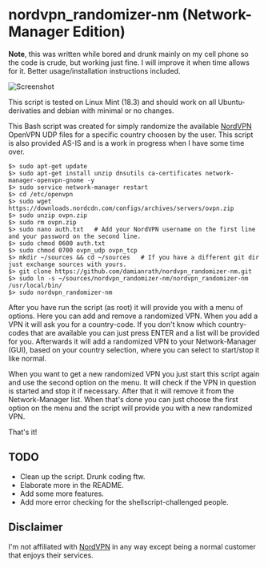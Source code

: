 # nordvpn_randomizer-nm  (Network-Manager Edition)

**Note**, this was written while bored and drunk mainly on my cell phone so the code is crude, but working just fine. I will improve it when time allows for it. Better usage/installation instructions included.


![Screenshot](https://imgur.com/a/VetZp6k)


This script is tested on Linux Mint (18.3) and should work on all Ubuntu-derivaties and debian with minimal or no changes.

This Bash script was created for simply randomize the available [NordVPN](https://nordvpn.com/) OpenVPN UDP files for a specific country choosen by the user. This script is also provided AS-IS and is a work in progress when I have some time over.

```
$> sudo apt-get update
$> sudo apt-get install unzip dnsutils ca-certificates network-manager-openvpn-gnome -y
$> sudo service network-manager restart
$> cd /etc/openvpn
$> sudo wget https://downloads.nordcdn.com/configs/archives/servers/ovpn.zip
$> sudo unzip ovpn.zip
$> sudo rm ovpn.zip
$> sudo nano auth.txt   # Add your NordVPN username on the first line and your password on the second line.
$> sudo chmod 0600 auth.txt
$> sudo chmod 0700 ovpn_udp ovpn_tcp
$> mkdir ~/sources && cd ~/sources   # If you have a different git dir just exchange sources with yours.
$> git clone https://github.com/damianrath/nordvpn_randomizer-nm.git
$> sudo ln -s ~/sources/nordvpn_randomizer-nm/nordvpn_randomizer-nm /usr/local/bin/
$> sudo nordvpn_randomizer-nm
```

After you have run the script (as root) it will provide you with a menu of options. Here you can add and remove a randomized VPN. When you add a VPN it will ask you for a country-code. If you don't know which country-codes that are available you can just press ENTER and a list will be provided for you. Afterwards it will add a randomized VPN to your Network-Manager (GUI), based on your country selection, where you can select to start/stop it like normal.

When you want to get a new randomized VPN you just start this script again and use the second option on the menu. It will check if the VPN in question is started and stop it if necessary. After that it will remove it from the Network-Manager list. When that's done you can just choose the first option on the menu and the script will provide you with a new randomized VPN.

That's it!



## TODO

- Clean up the script. Drunk coding ftw.
- Elaborate more in the README.
- Add some more features.
- Add more error checking for the shellscript-challenged people.



## Disclaimer

I'm not affiliated with [NordVPN](https://nordvpn.com/) in any way except being a normal customer that enjoys their services.
